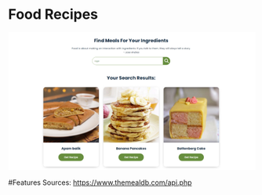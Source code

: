 # Food Recipes

![Screenshot](foodRecipesAPI.png)

#Features
Sources:
https://www.themealdb.com/api.php

